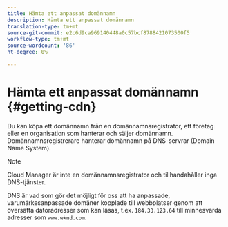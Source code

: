 ```yaml
---
title: Hämta ett anpassat domännamn
description: Hämta ett anpassat domännamn
translation-type: tm+mt
source-git-commit: e2c6d9ca969140448a0c57bcf8788421073500f5
workflow-type: tm+mt
source-wordcount: '86'
ht-degree: 0%

---
```



# Hämta ett anpassat domännamn {#getting-cdn}

Du kan köpa ett domännamn från en domännamnsregistrator, ett företag eller en organisation som hanterar och säljer domännamn. Domännamnsregistrerare hanterar domännamn på DNS-servrar (Domain Name System).

>[!NOTE]
>Cloud Manager är inte en domännamnsregistrator och tillhandahåller inga DNS-tjänster.

DNS är vad som gör det möjligt för oss att ha anpassade, varumärkesanpassade domäner kopplade till webbplatser genom att översätta datoradresser som kan läsas, t.ex. `184.33.123.64` till minnesvärda adresser som `www.wknd.com`.